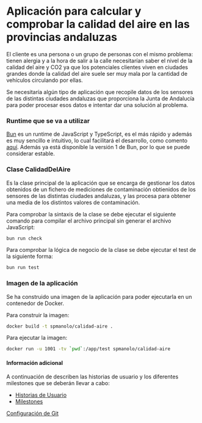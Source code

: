 # Aplicación para calcular y comprobar la calidad del aire en las provincias andaluzas

El cliente es una persona o un grupo de personas con el mismo problema: tienen alergia y
a la hora de salir a la calle necesitarían saber el nivel de la calidad del aire y CO2
ya que los potenciales clientes viven en ciudades grandes donde la calidad del aire suele
ser muy mala por la cantidad de vehículos circulando por ellas.

Se necesitaría algún tipo de aplicación que recopile datos de los sensores de las distintas
ciudades andaluzas que proporciona la Junta de Andalucía para poder procesar esos datos e
intentar dar una solución al problema.

### Runtime que se va a utilizar

[Bun](https://bun.sh/) es un runtime de JavaScript y TypeScript, es el más rápido y además es muy sencillo e intuitivo, lo cual facilitará el desarrollo, como comento [aquí](/docs/runtime.md). Además ya está disponible la versión 1 de Bun, por lo que se puede considerar estable.

### Clase CalidadDelAire

Es la clase principal de la aplicación que se encarga de gestionar los datos obtenidos de un fichero de mediciones de contaminación obtienidos de los sensores de las distintas ciudades andaluzas, y las procesa para obtener una media de los distintos valores de contaminación.

Para comprobar la sintaxis de la clase se debe ejecutar el siguiente comando para compilar el archivo principal sin generar el archivo JavaScript:

```bash
bun run check
```

Para comprobar la lógica de negocio de la clase se debe ejecutar el test de la siguiente forma:

```bash
bun run test
```

### Imagen de la aplicación

Se ha construido una imagen de la aplicación para poder ejecutarla en un contenedor de Docker.

Para construir la imagen:

```bash
docker build -t spmanolo/calidad-aire .
```

Para ejecutar la imagen:

```bash
docker run -u 1001 -tv `pwd`:/app/test spmanolo/calidad-aire
```

#### Información adicional

A continuación de describen las historias de usuario y los diferentes milestones que se deberán llevar a cabo:

- [Historias de Usuario](/docs/historias_usuario.md)
- [Milestones](/docs/milestones.md)

[Configuración de Git](/docs/git_config.png)

```

```
